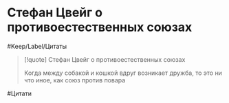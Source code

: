 # Стефан Цвейг о противоестественных союзах

#Keep/Label/Цитаты

>[!quote] Стефан Цвейг о противоестественных союзах
>
>Когда между собакой и кошкой вдруг возникает дружба, то это ни что иное, как союз против повара

#Цитати